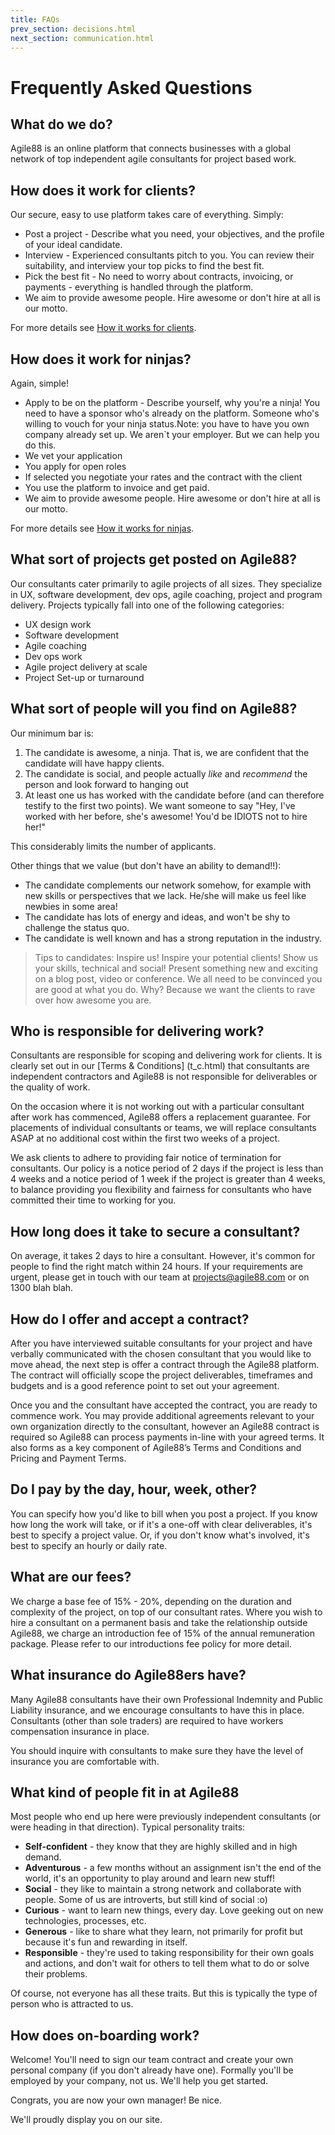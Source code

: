 ```yaml
---
title: FAQs
prev_section: decisions.html
next_section: communication.html
---
```


Frequently Asked Questions
=========================

What do we do?
--------------------------

Agile88 is an online platform that connects businesses with a global network of top independent agile consultants for project based work.

How does it work for clients?
-----------------------------

Our secure, easy to use platform takes care of everything. Simply:

* Post a project - Describe what you need, your objectives, and the profile of your ideal candidate.
* Interview - Experienced consultants pitch to you. You can review their suitability, and interview your top picks to find the best fit.
* Pick the best fit - No need to worry about contracts, invoicing, or payments - everything is handled through the platform.
* We aim to provide awesome people. Hire awesome or don't hire at all is our motto.

For more details see [How it works for clients](./how-it-works-clients.html).

How does it work for ninjas?
-----------------------------

Again, simple!

* Apply to be on the platform - Describe yourself, why you're a ninja! You need to have a sponsor who's already on the platform. Someone who's willing to vouch for your ninja status.Note: you have to have you own company already set up. We aren`t your employer. But we can help you do this. 
* We vet your application
* You apply for open roles
* If selected you negotiate your rates and the contract with the client
* You use the platform to invoice and get paid.
* We aim to provide awesome people. Hire awesome or don't hire at all is our motto.

For more details see [How it works for ninjas](./how-it-works-for-ninjas.html).


What sort of projects get posted on Agile88?
--------------------------------------------


Our consultants cater primarily to agile projects of all sizes. They  specialize in UX, software development, dev ops, agile coaching, project and program delivery. Projects typically fall into one of the following categories:

* UX design work
* Software development
* Agile coaching
* Dev ops work
* Agile project delivery at scale
* Project Set-up or turnaround


What sort of people will you find on Agile88?
----------------

Our minimum bar is:

1.  The candidate is awesome, a ninja. That is, we are confident that the candidate will have happy clients.
2.  The candidate is social, and people actually *like* and *recommend* the person and look forward to hanging out 
3.  At least one us has worked with the candidate before (and can therefore testify to the first two points). We want someone to say "Hey, I've worked with her before, she's awesome! You'd be IDIOTS not to hire her!"

This considerably limits the number of applicants.

Other things that we value (but don't have an ability to demand!!):

-   The candidate complements our network somehow, for example with new skills or perspectives that we lack. He/she will make us feel like newbies in some area!
-   The candidate has lots of energy and ideas, and won't be shy to challenge the status quo.
-   The candidate is well known and has a strong reputation in the industry.


> Tips to candidates: Inspire us! Inspire your potential clients! Show us your skills, technical and social! Present something new and exciting on a blog post, video or conference. We all need to be convinced you are good at what you do. Why? Because we want the clients to rave over how awesome you are.


Who is responsible for delivering work?
-------------------------------

Consultants are responsible for scoping and delivering work for clients. It is clearly set out in our [Terms & Conditions] (t_c.html) that consultants are independent contractors and Agile88 is not responsible for deliverables or the quality of work.

On the occasion where it is not working out with a particular consultant after work has commenced, Agile88 offers a replacement guarantee. For placements of individual consultants or teams, we will replace consultants ASAP at no additional cost within the first two weeks of a project.

We ask clients to adhere to providing fair notice of termination for consultants. Our policy is a notice period of 2 days if the project is less than 4 weeks and a notice period of 1 week if the project is greater than 4 weeks, to balance providing you flexibility and fairness for consultants who have committed their time to working for you.

How long does it take to secure a consultant?
----------------------------------------

On average, it takes 2 days to hire a consultant. However, it's common for people to find the right match within 24 hours. If your requirements are urgent, please get in touch with our team at projects@agile88.com or on 1300 blah blah.


How do I offer and accept a contract?
----------------------------------------

After you have interviewed suitable consultants for your project and have verbally communicated with the chosen consultant that you would like to move ahead, the next step is offer a contract through the Agile88 platform. The contract will officially scope the project deliverables, timeframes and budgets and is a good reference point to set out your agreement. 

Once you and the consultant have accepted the contract, you are ready to commence work. You may provide additional agreements relevant to your own organization directly to the consultant, however an Agile88 contract is required so Agile88 can process payments in-line with your agreed terms. It also forms as a key component of Agile88’s Terms and Conditions and Pricing and Payment Terms.


Do I pay by the day, hour, week, other?
----------------------------------------

You can specify how you'd like to bill when you post a project. If you know how long the work will take, or if it's a one-off with clear deliverables, it's best to specify a project value. Or, if you don't know what's involved, it's best to specify an hourly or daily rate.


What are our fees?
----------------------------------------

We charge a base fee of 15% - 20%, depending on the duration and complexity of the project, on top of our consultant rates. Where you wish to hire a consultant on a permanent basis and take the relationship outside Agile88, we charge an introduction fee of 15% of the annual remuneration package. Please refer to our introductions fee policy for more detail.


What insurance do Agile88ers have?
----------------------------------------

Many Agile88 consultants have their own Professional Indemnity and Public Liability insurance, and we encourage consultants to have this in place. Consultants (other than sole traders) are required to have workers compensation insurance in place.

You should inquire with consultants to make sure they have the level of insurance you are comfortable with.


What kind of people fit in at Agile88
----------------------------------------

Most people who end up here were previously independent consultants (or were heading in that direction). Typical personality traits:

-   **Self-confident** - they know that they are highly skilled and in high demand.
-   **Adventurous** - a few months without an assignment isn't the end of the world, it's an opportunity to play around and learn new stuff!
-   **Social** - they like to maintain a strong network and collaborate with people. Some of us are introverts, but still kind of social :o)
-   **Curious** - want to learn new things, every day. Love geeking out on new technologies, processes, etc.
-   **Generous** - like to share what they learn, not primarily for profit but because it's fun and rewarding in itself.
-   **Responsible** - they're used to taking responsibility for their own goals and actions, and don't wait for others to tell them what to do or solve their problems.

Of course, not everyone has all these traits. But this is typically the type of person who is attracted to us.


How does on-boarding work?
--------------------------

Welcome! You'll need to sign our team contract and create your own personal company (if you don't already have one). Formally you'll be employed by your company, not us. We'll help you get started.

Congrats, you are now your own manager! Be nice.

We'll proudly display you on our site.


